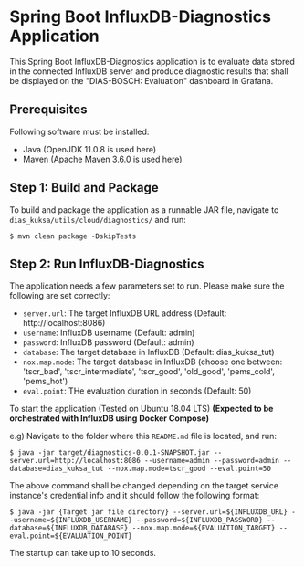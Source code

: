 # Spring Boot InfluxDB-Diagnostics Application

This Spring Boot InfluxDB-Diagnostics application is to evaluate data stored in the connected InfluxDB server and produce diagnostic results that shall be displayed on the "DIAS-BOSCH: Evaluation" dashboard in Grafana.

## Prerequisites

Following software must be installed:

* Java (OpenJDK 11.0.8 is used here)
* Maven (Apache Maven 3.6.0 is used here)

## Step 1: Build and Package

To build and package the application as a runnable JAR file, navigate to `dias_kuksa/utils/cloud/diagnostics/` and run:

~~~
$ mvn clean package -DskipTests
~~~

## Step 2: Run InfluxDB-Diagnostics

The application needs a few parameters set to run. Please make sure the following are set correctly:

* `server.url`: The target InfluxDB URL address (Default: http://localhost:8086)
* `username`: InfluxDB username (Default: admin)
* `password`: InfluxDB password (Default: admin)
* `database`: The target database in InfluxDB (Default: dias_kuksa_tut)
* `nox.map.mode`: The target database in InfluxDB (choose one between: 'tscr_bad', 'tscr_intermediate', 'tscr_good', 'old_good', 'pems_cold', 'pems_hot')
* `eval.point`: THe evaluation duration in seconds (Default: 50)

To start the application (Tested on Ubuntu 18.04 LTS) **(Expected to be orchestrated with InfluxDB using Docker Compose)**

e.g) Navigate to the folder where this `README.md` file is located,
and run:
~~~
$ java -jar target/diagnostics-0.0.1-SNAPSHOT.jar --server.url=http://localhost:8086 --username=admin --password=admin --database=dias_kuksa_tut --nox.map.mode=tscr_good --eval.point=50
~~~
The above command shall be changed depending on the target service instance's credential info and it should follow the following format:
~~~
$ java -jar {Target jar file directory} --server.url=${INFLUXDB_URL} --username=${INFLUXDB_USERNAME} --password=${INFLUXDB_PASSWORD} --database=${INFLUXDB_DATABASE} --nox.map.mode=${EVALUATION_TARGET} --eval.point=${EVALUATION_POINT}
~~~

The startup can take up to 10 seconds.
